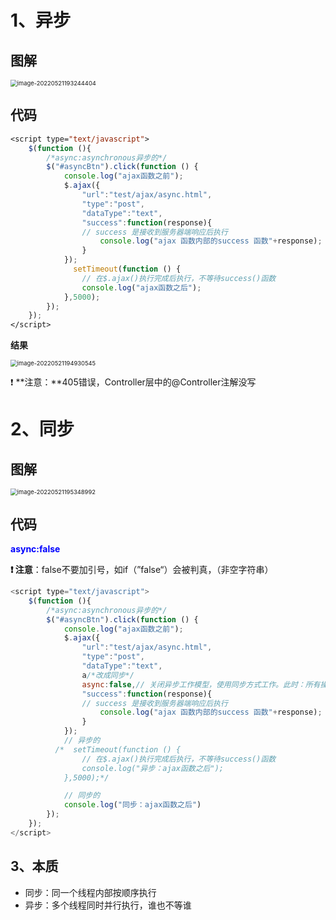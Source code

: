 # 1、异步

## 图解

<img src="https://raw.githubusercontent.com/xj-070/MarkDown/project/myproject/crowdfunding/image-20220521193244404.png" alt="image-20220521193244404" style="zoom:67%;" />

## 代码

```jsp
<script type="text/javascript">
    $(function (){
        /*async:asynchronous异步的*/
        $("#asyncBtn").click(function () {
            console.log("ajax函数之前");
            $.ajax({
                "url":"test/ajax/async.html",
                "type":"post",
                "dataType":"text",
                "success":function(response){
                // success 是接收到服务器端响应后执行
                    console.log("ajax 函数内部的success 函数"+response);
                }
            });
              setTimeout(function () {
                // 在$.ajax()执行完成后执行，不等待success()函数
                console.log("ajax函数之后");
            },5000);
        });
    });
</script>
```

**结果**

<img src="https://raw.githubusercontent.com/xj-070/MarkDown/project/myproject/crowdfunding/image-20220521194930545.png" alt="image-20220521194930545" style="zoom:67%;" />

❗️ **注意：**405错误，Controller层中的@Controller注解没写



# 2、同步

## 图解

<img src="https://raw.githubusercontent.com/xj-070/MarkDown/project/myproject/crowdfunding/image-20220521195348992.png" alt="image-20220521195348992" style="zoom:67%;" />

## 代码

<font color = blue>**async:false**</font>

**❗️ 注意**：false不要加引号，如if（”false“）会被判真，（非空字符串）

```js
<script type="text/javascript">
    $(function (){
        /*async:asynchronous异步的*/
        $("#asyncBtn").click(function () {
            console.log("ajax函数之前");
            $.ajax({
                "url":"test/ajax/async.html",
                "type":"post",
                "dataType":"text",
                a/*改成同步*/
                async:false,// 关闭异步工作模型，使用同步方式工作。此时：所有操作在同一个线程内按顺序完成
                "success":function(response){
                // success 是接收到服务器端响应后执行
                    console.log("ajax 函数内部的success 函数"+response);
                }
            });
            // 异步的
          /*  setTimeout(function () {
                // 在$.ajax()执行完成后执行，不等待success()函数
                console.log("异步：ajax函数之后");
            },5000);*/

            // 同步的
            console.log("同步：ajax函数之后")
        });
    });
</script>
```



## 3、本质

- 同步：同一个线程内部按顺序执行
- 异步：多个线程同时并行执行，谁也不等谁





